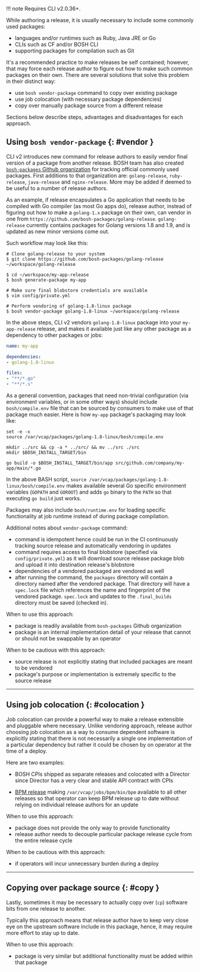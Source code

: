!!! note
    Requires CLI v2.0.36+.

While authoring a release, it is usually necessary to include some commonly used packages:

- languages and/or runtimes such as Ruby, Java JRE or Go
- CLIs such as CF and/or BOSH CLI
- supporting packages for compilation such as Git

It's a recommended practice to make releases be self contained; however, that may force each release author to figure out how to make such common packages on their own. There are several solutions that solve this problem in their distinct way:

- use `bosh vendor-package` command to copy over existing package
- use job colocation (with necessary package dependencies)
- copy over manually package source from a different release

Sections below describe steps, advantages and disadvantages for each approach.

## Using `bosh vendor-package` {: #vendor }

CLI v2 introduces new command for release authors to easily vendor final version of a package from another release. BOSH team has also created [`bosh-packages` Github organization](https://github.com/bosh-packages) for tracking official commonly used packages. First additions to that organization are: `golang-release`, `ruby-release`, `java-release` and `nginx-release`. More may be added if deemed to be useful to a number of release authors.

As an example, if release encapsulates a Go application that needs to be compiled with Go compiler (as most Go apps do), release author, instead of figuring out how to make a `golang-1.x` package on their own, can vendor in one from `https://github.com/bosh-packages/golang-release`. `golang-release` currently contains packages for Golang versions 1.8 and 1.9, and is updated as new minor versions come out.

Such workflow may look like this:

```shell
# Clone golang-release to your system
$ git clone https://github.com/bosh-packages/golang-release ~/workspace/golang-release

$ cd ~/workspace/my-app-release
$ bosh generate-package my-app

# Make sure final blobstore credentials are available
$ vim config/private.yml

# Perform vendoring of golang-1.8-linux package
$ bosh vendor-package golang-1.8-linux ~/workspace/golang-release
```

In the above steps, CLI v2 vendors `golang-1.8-linux` package into your `my-app-release` release, and makes it available just like any other package as a dependency to other packages or jobs:

```yaml
name: my-app

dependencies:
- golang-1.8-linux

files:
- "**/*.go"
- "**/*.s"
```

As a general convention, packages that need non-trivial configuration (via environment variables, or in some other ways) should include `bosh/compile.env` file that can be sourced by consumers to make use of that package much easier. Here is how `my-app` package's packaging may look like:

```shell
set -e -x
source /var/vcap/packages/golang-1.8-linux/bosh/compile.env

mkdir ../src && cp -a * ../src/ && mv ../src ./src
mkdir $BOSH_INSTALL_TARGET/bin

go build -o $BOSH_INSTALL_TARGET/bin/app src/github.com/company/my-app/main/*.go
```

In the above BASH script, `source /var/vcap/packages/golang-1.8-linux/bosh/compile.env` makes available several Go specific environment variables (`GOPATH` and `GOROOT`) and adds `go` binary to the `PATH` so that executing `go build` just works.

Packages may also include `bosh/runtime.env` for loading specific functionality at job runtime instead of during package compilation.

Additional notes about `vendor-package` command:

- command is idempotent hence could be run in the CI continuously tracking source release and automatically vendoring in updates
- command requires access to final blobstore (specified via `config/private.yml`) as it will download source release package blob and upload it into destination release's blobstore
- dependencies of a vendored packaged are vendored as well
- after running the command, the `packages` directory will contain a directory named after the vendored package. That directory will have a `spec.lock` file which references the name and fingerprint of the vendored package. `spec.lock` and updates to the `.final_builds` directory must be saved (checked in).

When to use this approach:

- package is readily available from `bosh-packages` Github organization
- package is an internal implementation detail of your release that cannot or should not be swappable by an operator

When to be cautious with this approach:

- source release is not explicitly stating that included packages are meant to be vendored
- package's purpose or implementation is extremely specific to the source release

---
## Using job colocation {: #colocation }

Job colocation can provide a powerful way to make a release extensible and pluggable where necessary. Unlike vendoring approach, release author choosing job colocation as a way to consume dependent software is explicitly stating that there is not necessarily a single one implementation of a particular dependency but rather it could be chosen by on operator at the time of a deploy.

Here are two examples:

- BOSH CPIs shipped as separate releases and colocated with a Director since Director has a very clear and stable API contract with CPIs

- [BPM release](https://github.com/cloudfoundry-incubator/bpm-release) making `/var/vcap/jobs/bpm/bin/bpm` available to all other releases so that operator can keep BPM release up to date without relying on individual release authors for an update

When to use this approach:

- package does not provide the only way to provide functionality
- release author needs to decouple particular package release cycle from the entire release cycle

When to be cautious with this approach:

- if operators will incur unnecessary burden during a deploy

---
## Copying over package source {: #copy }

Lastly, sometimes it may be necessary to actually copy over (`cp`) software bits from one release to another.

Typically this approach means that release author have to keep very close eye on the upstream software include in this package, hence, it may require more effort to stay up to date.

When to use this approach:

- package is very similar but additional functionality must be added within that package
